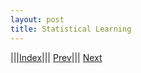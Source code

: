 ```yaml
---
layout: post
title: Statistical Learning
---
```




|||[Index](../../)||| [Prev](../)||| [Next](bias-variance-tradeoff)
